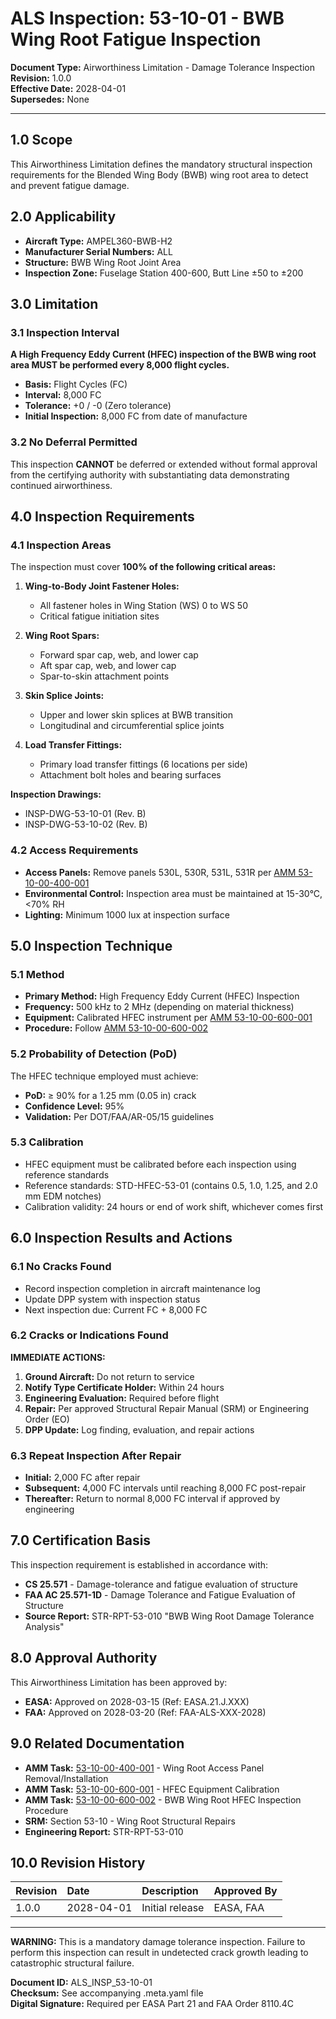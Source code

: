 # ALS Inspection: 53-10-01 - BWB Wing Root Fatigue Inspection

**Document Type:** Airworthiness Limitation - Damage Tolerance Inspection  
**Revision:** 1.0.0  
**Effective Date:** 2028-04-01  
**Supersedes:** None

---

## 1.0 Scope

This Airworthiness Limitation defines the mandatory structural inspection requirements for the Blended Wing Body (BWB) wing root area to detect and prevent fatigue damage.

## 2.0 Applicability

- **Aircraft Type:** AMPEL360-BWB-H2
- **Manufacturer Serial Numbers:** ALL
- **Structure:** BWB Wing Root Joint Area
- **Inspection Zone:** Fuselage Station 400-600, Butt Line ±50 to ±200

## 3.0 Limitation

### 3.1 Inspection Interval

**A High Frequency Eddy Current (HFEC) inspection of the BWB wing root area MUST be performed every 8,000 flight cycles.**

- **Basis:** Flight Cycles (FC)
- **Interval:** 8,000 FC
- **Tolerance:** +0 / -0 (Zero tolerance)
- **Initial Inspection:** 8,000 FC from date of manufacture

### 3.2 No Deferral Permitted

This inspection **CANNOT** be deferred or extended without formal approval from the certifying authority with substantiating data demonstrating continued airworthiness.

## 4.0 Inspection Requirements

### 4.1 Inspection Areas

The inspection must cover **100% of the following critical areas:**

1. **Wing-to-Body Joint Fastener Holes:**
   - All fastener holes in Wing Station (WS) 0 to WS 50
   - Critical fatigue initiation sites

2. **Wing Root Spars:**
   - Forward spar cap, web, and lower cap
   - Aft spar cap, web, and lower cap
   - Spar-to-skin attachment points

3. **Skin Splice Joints:**
   - Upper and lower skin splices at BWB transition
   - Longitudinal and circumferential splice joints

4. **Load Transfer Fittings:**
   - Primary load transfer fittings (6 locations per side)
   - Attachment bolt holes and bearing surfaces

**Inspection Drawings:**
- INSP-DWG-53-10-01 (Rev. B)
- INSP-DWG-53-10-02 (Rev. B)

### 4.2 Access Requirements

- **Access Panels:** Remove panels 530L, 530R, 531L, 531R per [AMM 53-10-00-400-001](../../../T-TECHNOLOGY%20(AMEDEOPELLICCIA%20-%20ON%20BOARD%20SYS)/A-AIRFRAME/53_FUSELAGE/AMM/53-10-00-400-001.md)
- **Environmental Control:** Inspection area must be maintained at 15-30°C, <70% RH
- **Lighting:** Minimum 1000 lux at inspection surface

## 5.0 Inspection Technique

### 5.1 Method

- **Primary Method:** High Frequency Eddy Current (HFEC) Inspection
- **Frequency:** 500 kHz to 2 MHz (depending on material thickness)
- **Equipment:** Calibrated HFEC instrument per [AMM 53-10-00-600-001](../../../T-TECHNOLOGY%20(AMEDEOPELLICCIA%20-%20ON%20BOARD%20SYS)/A-AIRFRAME/53_FUSELAGE/AMM/53-10-00-600-001.md)
- **Procedure:** Follow [AMM 53-10-00-600-002](../../../T-TECHNOLOGY%20(AMEDEOPELLICCIA%20-%20ON%20BOARD%20SYS)/A-AIRFRAME/53_FUSELAGE/AMM/53-10-00-600-002.md)

### 5.2 Probability of Detection (PoD)

The HFEC technique employed must achieve:
- **PoD:** ≥ 90% for a 1.25 mm (0.05 in) crack
- **Confidence Level:** 95%
- **Validation:** Per DOT/FAA/AR-05/15 guidelines

### 5.3 Calibration

- HFEC equipment must be calibrated before each inspection using reference standards
- Reference standards: STD-HFEC-53-01 (contains 0.5, 1.0, 1.25, and 2.0 mm EDM notches)
- Calibration validity: 24 hours or end of work shift, whichever comes first

## 6.0 Inspection Results and Actions

### 6.1 No Cracks Found

- Record inspection completion in aircraft maintenance log
- Update DPP system with inspection status
- Next inspection due: Current FC + 8,000 FC

### 6.2 Cracks or Indications Found

**IMMEDIATE ACTIONS:**
1. **Ground Aircraft:** Do not return to service
2. **Notify Type Certificate Holder:** Within 24 hours
3. **Engineering Evaluation:** Required before flight
4. **Repair:** Per approved Structural Repair Manual (SRM) or Engineering Order (EO)
5. **DPP Update:** Log finding, evaluation, and repair actions

### 6.3 Repeat Inspection After Repair

- **Initial:** 2,000 FC after repair
- **Subsequent:** 4,000 FC intervals until reaching 8,000 FC post-repair
- **Thereafter:** Return to normal 8,000 FC interval if approved by engineering

## 7.0 Certification Basis

This inspection requirement is established in accordance with:
- **CS 25.571** - Damage-tolerance and fatigue evaluation of structure
- **FAA AC 25.571-1D** - Damage Tolerance and Fatigue Evaluation of Structure
- **Source Report:** STR-RPT-53-010 "BWB Wing Root Damage Tolerance Analysis"

## 8.0 Approval Authority

This Airworthiness Limitation has been approved by:
- **EASA:** Approved on 2028-03-15 (Ref: EASA.21.J.XXX)
- **FAA:** Approved on 2028-03-20 (Ref: FAA-ALS-XXX-2028)

## 9.0 Related Documentation

- **AMM Task:** [53-10-00-400-001](../../../T-TECHNOLOGY%20(AMEDEOPELLICCIA%20-%20ON%20BOARD%20SYS)/A-AIRFRAME/53_FUSELAGE/AMM/53-10-00-400-001.md) - Wing Root Access Panel Removal/Installation
- **AMM Task:** [53-10-00-600-001](../../../T-TECHNOLOGY%20(AMEDEOPELLICCIA%20-%20ON%20BOARD%20SYS)/A-AIRFRAME/53_FUSELAGE/AMM/53-10-00-600-001.md) - HFEC Equipment Calibration
- **AMM Task:** [53-10-00-600-002](../../../T-TECHNOLOGY%20(AMEDEOPELLICCIA%20-%20ON%20BOARD%20SYS)/A-AIRFRAME/53_FUSELAGE/AMM/53-10-00-600-002.md) - BWB Wing Root HFEC Inspection Procedure
- **SRM:** Section 53-10 - Wing Root Structural Repairs
- **Engineering Report:** STR-RPT-53-010

## 10.0 Revision History

| Revision | Date | Description | Approved By |
|:---------|:-----|:------------|:------------|
| 1.0.0 | 2028-04-01 | Initial release | EASA, FAA |

---

**WARNING:** This is a mandatory damage tolerance inspection. Failure to perform this inspection can result in undetected crack growth leading to catastrophic structural failure.

**Document ID:** ALS_INSP_53-10-01  
**Checksum:** See accompanying .meta.yaml file  
**Digital Signature:** Required per EASA Part 21 and FAA Order 8110.4C
